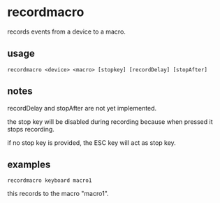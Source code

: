 # recordmacro

records events from a device to a macro.

## usage

```
recordmacro <device> <macro> [stopkey] [recordDelay] [stopAfter]
```

## notes

recordDelay and stopAfter are not yet implemented.

the stop key will be disabled during recording because when pressed it stops recording.

if no stop key is provided, the ESC key will act as stop key.

## examples

```
recordmacro keyboard macro1
```

this records to the macro "macro1".
